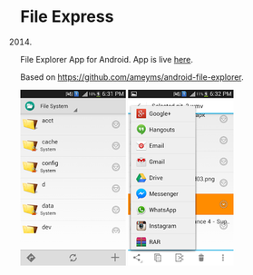 # File Express

2014.

File Explorer App for Android.
App is live [here](https://play.google.com/store/apps/details?id=com.bdcorps.fileexpressfree&hl=en).

Based on https://github.com/ameyms/android-file-explorer.

![Screen1](screen1.PNG?raw=true "Screen 1")
![Screen2](screen2.PNG?raw=true "Screen 2")
